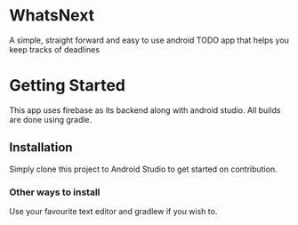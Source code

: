 # WhatsNext
A simple, straight forward and easy to use android TODO app that helps you keep tracks of deadlines

# Getting Started
This app uses firebase as its backend along with android studio. All builds are done using gradle.

## Installation
Simply clone this project to Android Studio to get started on contribution.

### Other ways to install
Use your favourite text editor and gradlew if you wish to.
